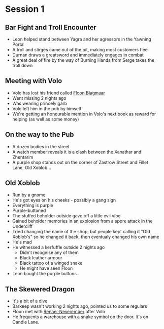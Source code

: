 # Session 1

## Bar Fight and Troll Encounter

-   Leon helped stand between Yagra and her agressors in the Yawning Portal
-   A troll and stirges came out of the pit, making most customers flee
-   Durnan draws a greatsword and immediately engages in combat
-   A great deal of fire by the way of Burning Hands from Serge takes the troll down

## Meeting with Volo

-   Volo has lost his friend called [Floon Blagmaar](../Character%20Notes/Non-Player%20Characters/Floon%20Blagmaar.md)
-   Went missing 2 nights ago
-   Was wearing princely garb
-   Volo left him in the pub by himself
-   We're getting an honourable mention in Volo's next book as reward for helping (as well as some money)

## On the way to the Pub

-   A dozen bodies in the street
-   A watch member reveals it is a clash between the Xanathar and Zhentarim
-   A purple shop stands out on the corner of Zastrow Street and Fillet Lane, Old Xoblob...

## Old Xoblob

-   Run by a gnome
-   He's got eyes on his cheeks - possibly a gang sign
-   Everything is purple
-   Purple-buttoned
-   The stuffed beholder outside gave off a little evil vibe
-   Gained beholder memories in an explosion from a spore attack in the Undercliff
-   Tried changing the name of the shop, but people kept calling it "Old Xoblob's" so he changed it back, then eventualy changed his own name
-   He's mad
-   He witnessed a kerfuffle outside 2 nights ago
    -   Didn't recognise any of them
    -   Black leather armour
    -   Black tattoo of a winged snake
    -   He might have seen Floon
-   Leon bought the purple buttons

## The Skewered Dragon

-   It's a bit of a dive
-   Barkeep wasn't working 2 nights ago, pointed us to some regulars
-   Floon met with [Renaer Neverember](../Character%20Notes/Non-Player%20Characters/Renaer%20Neverember.md) after Volo
-   He frequents a warehouse with a snake symbol on the door. It's on Candle Lane.
